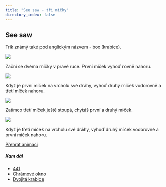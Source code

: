 ```yaml
---
title: "See saw - tři míčky"
directory_index: false
---
```


## See saw


Trik známý také pod anglickým názvem - box (krabice).

![](img/s/seesawa.png)

Začni se dvěma míčky v pravé ruce. První míček vyhoď rovně nahoru.

![](img/s/seesawb.png)

Když je první míček na vrcholu své dráhy, vyhoď druhý míček vodorovně a třetí míček nahoru.

![](img/s/seesawc.png)

Zatímco třetí míček ještě stoupá, chytáš první a druhý míček.

![](img/s/seesawd.png)

Když je třetí míček na vrcholu své dráhy, vyhoď druhý míček vodorovně a první míček nahoru.

[Přehrát animaci](/animace/box-see-saw.html "Animace")


##### Kam dál

- [441](/micky/3/441.html "Pěkný trik se třemi míčky")
- [Chrámové okno](/micky/3/okno.html "Při tomto triku míčky létají vysokým úzkým obloukem")
- [Dvojitá krabice](/micky/3/dvojita-krabice.html "Trik se třemi míčky")
